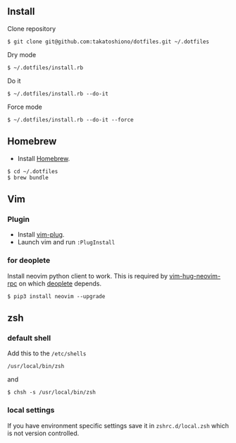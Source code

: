 ## Install

Clone repository

```
$ git clone git@github.com:takatoshiono/dotfiles.git ~/.dotfiles
```

Dry mode

```
$ ~/.dotfiles/install.rb
```

Do it

```
$ ~/.dotfiles/install.rb --do-it
```

Force mode

```
$ ~/.dotfiles/install.rb --do-it --force
```

## Homebrew

* Install [Homebrew](http://brew.sh/).

```
$ cd ~/.dotfiles
$ brew bundle
```

## Vim

### Plugin

- Install [vim-plug](https://github.com/junegunn/vim-plug).
- Launch vim and run `:PlugInstall`

### for deoplete

Install neovim python client to work. This is required by [vim-hug-neovim-rpc](https://github.com/roxma/vim-hug-neovim-rpc) on which [deoplete](https://github.com/Shougo/deoplete.nvim) depends.

```
$ pip3 install neovim --upgrade
```

## zsh

### default shell

Add this to the `/etc/shells`

```
/usr/local/bin/zsh
```

and

```
$ chsh -s /usr/local/bin/zsh
```

### local settings

If you have environment specific settings save it in `zshrc.d/local.zsh` which is not version controlled.
